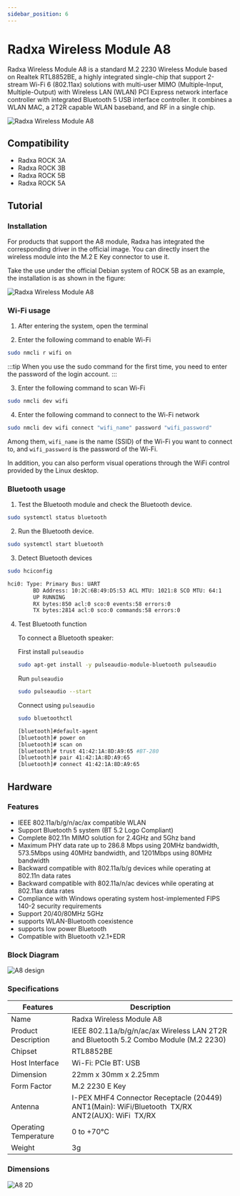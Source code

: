```yaml
---
sidebar_position: 6
---
```


# Radxa Wireless Module A8

Radxa Wireless Module A8 is a standard M.2 2230 Wireless Module based on Realtek RTL8852BE, a highly integrated single-chip that support 2-stream Wi-Fi 6 (802.11ax) solutions with multi-user MIMO (Multiple-Input, Multiple-Output) with Wireless LAN (WLAN) PCI Express network interface controller with integrated Bluetooth 5 USB interface controller. It combines a WLAN MAC, a 2T2R capable WLAN baseband, and RF in a single chip.

![Radxa Wireless Module A8](/img/accessories/a8-module-01.webp)

## Compatibility

- Radxa ROCK 3A
- Radxa ROCK 3B
- Radxa ROCK 5B
- Radxa ROCK 5A

## Tutorial

### Installation

For products that support the A8 module, Radxa has integrated the corresponding driver in the official image. You can directly insert the wireless module into the M.2 E Key connector to use it.

Take the use under the official Debian system of ROCK 5B as an example, the installation is as shown in the figure:

![Radxa Wireless Module A8](/img/accessories/a8-module-02.webp)

### Wi-Fi usage

1. After entering the system, open the terminal

2. Enter the following command to enable Wi-Fi

```bash
sudo nmcli r wifi on
```

:::tip
When you use the sudo command for the first time, you need to enter the password of the login account.
:::

3. Enter the following command to scan Wi-Fi

```bash
sudo nmcli dev wifi
```

4. Enter the following command to connect to the Wi-Fi network

```bash
sudo nmcli dev wifi connect "wifi_name" password "wifi_password"
```

Among them, `wifi_name` is the name (SSID) of the Wi-Fi you want to connect to, and `wifi_password` is the password of the Wi-Fi.

In addition, you can also perform visual operations through the WiFi control provided by the Linux desktop.

### Bluetooth usage

1. Test the Bluetooth module and check the Bluetooth device.

```bash
sudo systemctl status bluetooth
```

2. Run the Bluetooth device.

```bash
sudo systemctl start bluetooth
```

3. Detect Bluetooth devices

```bash
sudo hciconfig

hci0: Type: Primary Bus: UART
        BD Address: 10:2C:6B:49:D5:53 ACL MTU: 1021:8 SCO MTU: 64:1
        UP RUNNING
        RX bytes:850 acl:0 sco:0 events:58 errors:0
        TX bytes:2814 acl:0 sco:0 commands:58 errors:0
```

4. Test Bluetooth function

   To connect a Bluetooth speaker:

   First install `pulseaudio`

   ```bash
   sudo apt-get install -y pulseaudio-module-bluetooth pulseaudio
   ```

   Run `pulseaudio`

   ```bash
   sudo pulseaudio --start
   ```

   Connect using `pulseaudio`

   ```bash
   sudo bluetoothctl

   [bluetooth]#default-agent
   [bluetooth]# power on
   [bluetooth]# scan on
   [bluetooth]# trust 41:42:1A:8D:A9:65 #BT-280
   [bluetooth]# pair 41:42:1A:8D:A9:65
   [bluetooth]# connect 41:42:1A:8D:A9:65
   ```

## Hardware

### Features

- IEEE 802.11a/b/g/n/ac/ax compatible WLAN
- Support Bluetooth 5 system (BT 5.2 Logo Compliant)
- Complete 802.11n MIMO solution for 2.4GHz and 5Ghz band
- Maximum PHY data rate up to 286.8 Mbps using 20MHz bandwidth, 573.5Mbps using 40MHz bandwidth, and 1201Mbps using 80MHz bandwidth
- Backward compatible with 802.11a/b/g devices while operating at 802.11n data rates
- Backward compatible with 802.11a/n/ac devices while operating at 802.11ax data rates
- Compliance with Windows operating system host-implemented FIPS 140-2 security requirements
- Support 20/40/80MHz 5GHz
- supports WLAN-Bluetooth coexistence
- supports low power Bluetooth
- Compatible with Bluetooth v2.1+EDR

### Block Diagram

![A8 design](/img/accessories/wireless-a8-block-diagram.webp)

### Specifications

| Features              | Description                                                                                      |
| --------------------- | ------------------------------------------------------------------------------------------------ |
| Name                  | Radxa Wireless Module A8                                                                         |
| Product Description   | IEEE 802.11a/b/g/n/ac/ax Wireless LAN 2T2R and Bluetooth 5.2 Combo Module (M.2 2230)             |
| Chipset               | RTL8852BE                                                                                        |
| Host Interface        | Wi-Fi: PCIe BT: USB                                                                              |
| Dimension             | 22mm x 30mm x 2.25mm                                                                             |
| Form Factor           | M.2 2230 E Key                                                                                   |
| Antenna               | I-PEX MHF4 Connector Receptacle (20449) ANT1(Main): WiFi/Bluetooth  TX/RX ANT2(AUX): WiFi  TX/RX |
| Operating Temperature | 0 to +70°C                                                                                       |
| Weight                | 3g                                                                                               |

### Dimensions

![A8 2D](/img/accessories/radxa-wireless-module-2d.webp)
